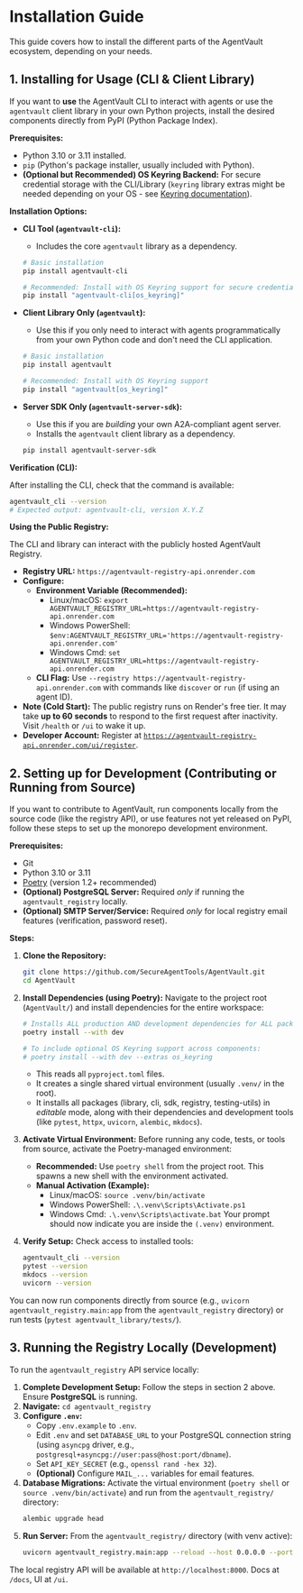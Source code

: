 # Installation Guide

This guide covers how to install the different parts of the AgentVault ecosystem, depending on your needs.

## 1. Installing for Usage (CLI & Client Library)

If you want to **use** the AgentVault CLI to interact with agents or use the `agentvault` client library in your own Python projects, install the desired components directly from PyPI (Python Package Index).

**Prerequisites:**

*   Python 3.10 or 3.11 installed.
*   `pip` (Python's package installer, usually included with Python).
*   **(Optional but Recommended) OS Keyring Backend:** For secure credential storage with the CLI/Library (`keyring` library extras might be needed depending on your OS - see [Keyring documentation](https://keyring.readthedocs.io/)).

**Installation Options:**

*   **CLI Tool (`agentvault-cli`):**
    *   Includes the core `agentvault` library as a dependency.
    ```bash
    # Basic installation
    pip install agentvault-cli

    # Recommended: Install with OS Keyring support for secure credential storage
    pip install "agentvault-cli[os_keyring]"
    ```

*   **Client Library Only (`agentvault`):**
    *   Use this if you only need to interact with agents programmatically from your own Python code and don't need the CLI application.
    ```bash
    # Basic installation
    pip install agentvault

    # Recommended: Install with OS Keyring support
    pip install "agentvault[os_keyring]"
    ```

*   **Server SDK Only (`agentvault-server-sdk`):**
    *   Use this if you are *building* your own A2A-compliant agent server.
    *   Installs the `agentvault` client library as a dependency.
    ```bash
    pip install agentvault-server-sdk
    ```

**Verification (CLI):**

After installing the CLI, check that the command is available:

```bash
agentvault_cli --version
# Expected output: agentvault-cli, version X.Y.Z
```

**Using the Public Registry:**

The CLI and library can interact with the publicly hosted AgentVault Registry.

*   **Registry URL:** `https://agentvault-registry-api.onrender.com`
*   **Configure:**
    *   **Environment Variable (Recommended):**
        *   Linux/macOS: `export AGENTVAULT_REGISTRY_URL=https://agentvault-registry-api.onrender.com`
        *   Windows PowerShell: `$env:AGENTVAULT_REGISTRY_URL='https://agentvault-registry-api.onrender.com'`
        *   Windows Cmd: `set AGENTVAULT_REGISTRY_URL=https://agentvault-registry-api.onrender.com`
    *   **CLI Flag:** Use `--registry https://agentvault-registry-api.onrender.com` with commands like `discover` or `run` (if using an agent ID).
*   **Note (Cold Start):** The public registry runs on Render's free tier. It may take **up to 60 seconds** to respond to the first request after inactivity. Visit `/health` or `/ui` to wake it up.
*   **Developer Account:** Register at [`https://agentvault-registry-api.onrender.com/ui/register`](https://agentvault-registry-api.onrender.com/ui/register).

## 2. Setting up for Development (Contributing or Running from Source)

If you want to contribute to AgentVault, run components locally from the source code (like the registry API), or use features not yet released on PyPI, follow these steps to set up the monorepo development environment.

**Prerequisites:**

*   Git
*   Python 3.10 or 3.11
*   [Poetry](https://python-poetry.org/docs/#installation) (version 1.2+ recommended)
*   **(Optional) PostgreSQL Server:** Required *only* if running the `agentvault_registry` locally.
*   **(Optional) SMTP Server/Service:** Required *only* for local registry email features (verification, password reset).

**Steps:**

1.  **Clone the Repository:**
    ```bash
    git clone https://github.com/SecureAgentTools/AgentVault.git
    cd AgentVault
    ```

2.  **Install Dependencies (using Poetry):** Navigate to the project root (`AgentVault/`) and install dependencies for the entire workspace:
    ```bash
    # Installs ALL production AND development dependencies for ALL packages
    poetry install --with dev

    # To include optional OS Keyring support across components:
    # poetry install --with dev --extras os_keyring
    ```
    *   This reads all `pyproject.toml` files.
    *   It creates a single shared virtual environment (usually `.venv/` in the root).
    *   It installs all packages (library, cli, sdk, registry, testing-utils) in *editable* mode, along with their dependencies and development tools (like `pytest`, `httpx`, `uvicorn`, `alembic`, `mkdocs`).

3.  **Activate Virtual Environment:** Before running any code, tests, or tools from source, activate the Poetry-managed environment:
    *   **Recommended:** Use `poetry shell` from the project root. This spawns a new shell with the environment activated.
    *   **Manual Activation (Example):**
        *   Linux/macOS: `source .venv/bin/activate`
        *   Windows PowerShell: `.\.venv\Scripts\Activate.ps1`
        *   Windows Cmd: `.\.venv\Scripts\activate.bat`
    Your prompt should now indicate you are inside the `(.venv)` environment.

4.  **Verify Setup:** Check access to installed tools:
    ```bash
    agentvault_cli --version
    pytest --version
    mkdocs --version
    uvicorn --version
    ```

You can now run components directly from source (e.g., `uvicorn agentvault_registry.main:app` from the `agentvault_registry` directory) or run tests (`pytest agentvault_library/tests/`).

## 3. Running the Registry Locally (Development)

To run the `agentvault_registry` API service locally:

1.  **Complete Development Setup:** Follow the steps in section 2 above. Ensure **PostgreSQL** is running.
2.  **Navigate:** `cd agentvault_registry`
3.  **Configure `.env`:**
    *   Copy `.env.example` to `.env`.
    *   Edit `.env` and set `DATABASE_URL` to your PostgreSQL connection string (using `asyncpg` driver, e.g., `postgresql+asyncpg://user:pass@host:port/dbname`).
    *   Set `API_KEY_SECRET` (e.g., `openssl rand -hex 32`).
    *   **(Optional)** Configure `MAIL_...` variables for email features.
4.  **Database Migrations:** Activate the virtual environment (`poetry shell` or `source .venv/bin/activate`) and run from the `agentvault_registry/` directory:
    ```bash
    alembic upgrade head
    ```
5.  **Run Server:** From the `agentvault_registry/` directory (with venv active):
    ```bash
    uvicorn agentvault_registry.main:app --reload --host 0.0.0.0 --port 8000
    ```

The local registry API will be available at `http://localhost:8000`. Docs at `/docs`, UI at `/ui`.
